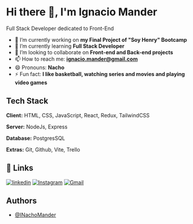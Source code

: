 # Hi there 👋, I'm Ignacio Mander

Full Stack Developer dedicated to Front-End

- 🔭 I’m currently working on **my Final Project of "Soy Henry" Bootcamp**
- 🌱 I’m currently learning **Full Stack Developer**
- 👯 I’m looking to collaborate on **Front-end and Back-end projects**
- 📫 How to reach me: **ignacio.mander@gmail.com**
- 😄 Pronouns: **Nacho**
- ⚡ Fun fact: **I like basketball, watching series and movies and playing video games**

## Tech Stack

**Client:** HTML, CSS, JavaScript, React, Redux, TailwindCSS

**Server:** NodeJs, Express

**Database:** PostgresSQL

**Extras:** Git, Github, Vite, Trello

## 🔗 Links
[![linkedin](https://img.shields.io/badge/linkedin-0A66C2?style=for-the-badge&logo=linkedin&logoColor=white)](https://www.linkedin.com/in/ignacio-mander/)
[![Instagram](https://img.shields.io/badge/Instagram-E4405F?style=for-the-badge&logo=instagram&logoColor=white)](https://www.instagram.com/nachito.m24/?hl=es-la)
[![Gmail](https://img.shields.io/badge/Gmail-D14836?style=for-the-badge&logo=gmail&logoColor=white)](mailto:ignacio.mander@gmail.com)

## Authors

- [@INachoMander](https://github.com/INachoMander)

